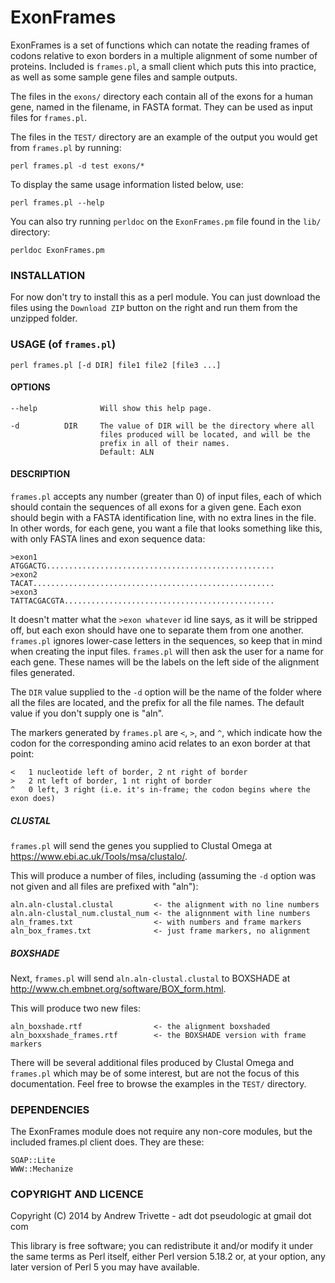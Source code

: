 ExonFrames
==========

ExonFrames is a set of functions which can notate the reading frames
of codons relative to exon borders in a multiple alignment of some number
of proteins. Included is `frames.pl`, a small client which puts this into
practice, as well as some sample gene files and sample outputs.

The files in the `exons/` directory each contain all of the exons for
a human gene, named in the filename, in FASTA format. They can be
used as input files for `frames.pl`.

The files in the `TEST/` directory are an example of the output you
would get from `frames.pl` by running:

    perl frames.pl -d test exons/*

To display the same usage information listed below, use:

    perl frames.pl --help

You can also try running `perldoc` on the `ExonFrames.pm` file found
in the `lib/` directory:

    perldoc ExonFrames.pm

### INSTALLATION

For now don't try to install this as a perl module. You can just download
the files using the `Download ZIP` button on the right and run them from
the unzipped folder.

### USAGE (of `frames.pl`)

    perl frames.pl [-d DIR] file1 file2 [file3 ...]

#### OPTIONS

    --help              Will show this help page.

    -d          DIR     The value of DIR will be the directory where all
                        files produced will be located, and will be the
                        prefix in all of their names.
                        Default: ALN

#### DESCRIPTION

`frames.pl` accepts any number (greater than 0) of input files, each of which should contain the sequences of all exons for a given gene. Each exon should begin with a FASTA identification line, with no extra lines in the file. In other words, for each gene, you want a file that looks something like this, with only FASTA lines and exon sequence data:

    >exon1
    ATGGACTG...................................................
    >exon2
    TACAT......................................................
    >exon3
    TATTACGACGTA...............................................

It doesn't matter what the `>exon whatever` id line says, as it will be stripped off, but each exon should have one to separate them from one another. `frames.pl` ignores lower-case letters in the sequences, so keep that in mind when creating the input files. `frames.pl` will then ask the user for a name for each gene. These names will be the labels on the left side of the alignment files generated.

The `DIR` value supplied to the `-d` option will be the name of the folder where all the files are located, and the prefix for all the file names. The default value if you don't supply one is "aln".

The markers generated by `frames.pl` are `<`, `>`, and `^`, which indicate how the codon for the corresponding amino acid relates to an exon border at that point:

    <   1 nucleotide left of border, 2 nt right of border
    >   2 nt left of border, 1 nt right of border
    ^   0 left, 3 right (i.e. it's in-frame; the codon begins where the exon does)

##### CLUSTAL

`frames.pl` will send the genes you supplied to Clustal Omega at https://www.ebi.ac.uk/Tools/msa/clustalo/.

This will produce a number of files, including (assuming the `-d` option was not given and all files are prefixed with "aln"):

    aln.aln-clustal.clustal         <- the alignment with no line numbers
    aln.aln-clustal_num.clustal_num <- the alignnment with line numbers
    aln_frames.txt                  <- with numbers and frame markers
    aln_box_frames.txt              <- just frame markers, no alignment

##### BOXSHADE

Next, `frames.pl` will send `aln.aln-clustal.clustal` to BOXSHADE at http://www.ch.embnet.org/software/BOX_form.html.

This will produce two new files:

    aln_boxshade.rtf                <- the alignment boxshaded
    aln_boxxshade_frames.rtf        <- the BOXSHADE version with frame markers

There will be several additional files produced by Clustal Omega and `frames.pl` which may be of some interest, but are not the focus of this documentation. Feel free to browse the examples in the `TEST/` directory.

### DEPENDENCIES

The ExonFrames module does not require any non-core modules, but the included
frames.pl client does. They are these:

    SOAP::Lite
    WWW::Mechanize

### COPYRIGHT AND LICENCE

Copyright (C) 2014 by Andrew Trivette - adt dot pseudologic at gmail dot com

This library is free software; you can redistribute it and/or modify
it under the same terms as Perl itself, either Perl version 5.18.2 or,
at your option, any later version of Perl 5 you may have available.

